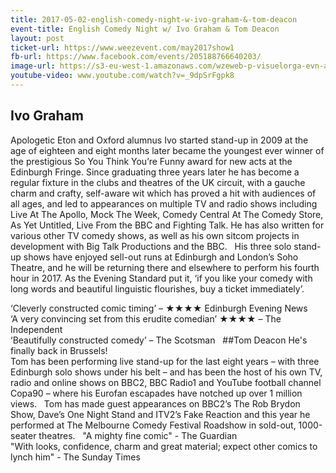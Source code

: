 ```yaml
---
title: 2017-05-02-english-comedy-night-w-ivo-graham-&-tom-deacon
event-title: English Comedy Night w/ Ivo Graham & Tom Deacon
layout: post
ticket-url: https://www.weezevent.com/may2017show1
fb-url: https://www.facebook.com/events/205188766640203/
image-url: https://s3-eu-west-1.amazonaws.com/wzeweb-p-visuelorga-evn-affiche-thumb/affiche_241991.thumb53700.1491394989.jpg
youtube-video: www.youtube.com/watch?v=_9dpSrFgpk8
---
```

## Ivo Graham
Apologetic Eton and Oxford alumnus Ivo started stand-up in 2009 at the age of eighteen and eight months later became the youngest ever winner of the prestigious So You Think You’re Funny award for new acts at the Edinburgh Fringe. Since graduating three years later he has become a regular fixture in the clubs and theatres of the UK circuit, with a gauche charm and crafty, self-aware wit which has proved a hit with audiences of all ages, and led to appearances on multiple TV and radio shows including Live At The Apollo, Mock The Week, Comedy Central At The Comedy Store, As Yet Untitled, Live From the BBC and Fighting Talk. He has also written for various other TV comedy shows, as well as his own sitcom projects in development with Big Talk Productions and the BBC.
 
His three solo stand-up shows have enjoyed sell-out runs at Edinburgh and London’s Soho Theatre, and he will be returning there and elsewhere to perform his fourth hour in 2017. As the Evening Standard put it, ‘if you like your comedy with long words and beautiful linguistic flourishes, buy a ticket immediately’.

‘Cleverly constructed comic timing’ – ★★★★ Edinburgh Evening News  
‘A very convincing set from this erudite comedian’ ★★★★ – The Independent  
‘Beautifully constructed comedy’ – The Scotsman
 
##Tom Deacon
He's finally back in Brussels!  
Tom has been performing live stand-up for the last eight years – with three Edinburgh solo shows under his belt – and has been the host of his own TV, radio and online shows on BBC2, BBC Radio1 and YouTube football channel Copa90 – where his Eurofan escapades have notched up over 1 million views.
 
Tom has made guest appearances on BBC2’s The Rob Brydon Show, Dave’s One Night Stand and ITV2’s Fake Reaction and this year he performed at The Melbourne Comedy Festival Roadshow in sold-out, 1000-seater theatres.
 
"A mighty fine comic" - The Guardian  
"With looks, confidence, charm and great material; expect other comics to lynch him" - The Sunday Times